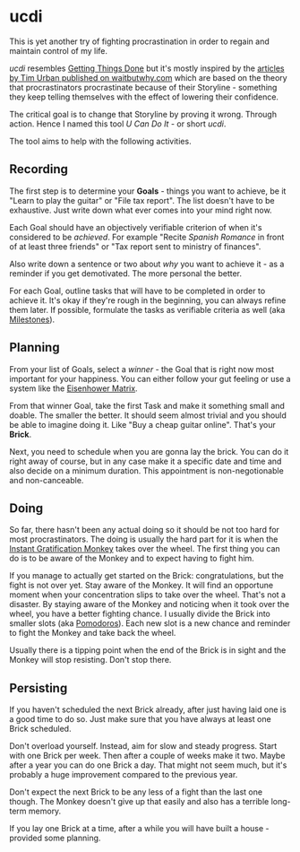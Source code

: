 # ucdi

This is yet another try of fighting procrastination in order to regain and maintain control of my life.

*ucdi* resembles [Getting Things Done][gtd] but it's mostly inspired by the 
[articles by Tim Urban published on waitbutwhy.com][wbw] which are based on the theory that procrastinators 
procrastinate because of their Storyline - something they keep telling themselves with the effect of lowering 
their confidence.

The critical goal is to change that Storyline by proving it wrong. Through action. Hence I named this tool 
*U Can Do It* - or short *ucdi*.

The tool aims to help with the following activities.

[wbw]: http://waitbutwhy.com/2013/10/why-procrastinators-procrastinate.html
[gtd]: https://en.wikipedia.org/wiki/Getting_Things_Done


## Recording

The first step is to determine your **Goals** - things you want to achieve, be it "Learn to play the guitar" or
"File tax report". The list doesn't have to be exhaustive. Just write down what ever comes into your mind right now.

Each Goal should have an objectively verifiable criterion of when it's considered to be *achieved*. For example 
"Recite *Spanish Romance* in front of at least three friends" or "Tax report sent to ministry of finances".

Also write down a sentence or two about *why* you want to achieve it - as a reminder if you get demotivated. The more
personal the better.

For each Goal, outline tasks that will have to be completed in order to achieve it. It's okay if they're rough in
the beginning, you can always refine them later. If possible, formulate the tasks as verifiable criteria as well
(aka [Milestones]).

[Milestones]: https://de.wikipedia.org/wiki/Meilensteinplan


## Planning

From your list of Goals, select a *winner* - the Goal that is right now most important for your happiness. You can 
either follow your gut feeling or use a system like the [Eisenhower Matrix][matrix].

From that winner Goal, take the first Task and make it something small and doable. The smaller the better. It should
seem almost trivial and you should be able to imagine doing it. Like "Buy a cheap guitar online". That's your **Brick**.
 
Next, you need to schedule when you are gonna lay the brick. You can do it right away of course, but in any case make
it a specific date and time and also decide on a minimum duration. This appointment is non-negotionable and non-canceable. 

[matrix]: http://waitbutwhy.com/2015/03/procrastination-matrix.html


## Doing

So far, there hasn't been any actual doing so it should be not too hard for most procrastinators. The doing is usually
the hard part for it is when the [Instant Gratification Monkey][wbw] takes over the wheel. The first thing you can do is to
be aware of the Monkey and to expect having to fight him.

If you manage to actually get started on the Brick: congratulations, but the fight is not over yet. Stay aware of the
Monkey. It will find an opportune moment when your concentration slips to take over the wheel. That's not a disaster.
By staying aware of the Monkey and noticing when it took over the wheel, you have a better fighting chance. I usually
divide the Brick into smaller slots (aka [Pomodoros]). Each new slot is a new chance and reminder to fight the Monkey
and take back the wheel.

Usually there is a tipping point when the end of the Brick is in sight and the Monkey will stop resisting. Don't stop
there.

[Pomodoros]: https://en.wikipedia.org/wiki/Pomodoro_Technique


## Persisting

If you haven't scheduled the next Brick already, after just having laid one is a good time to do so. Just make sure 
that you have always at least one Brick scheduled.

Don't overload yourself. Instead, aim for slow and steady progress. Start with one Brick per week. Then after a couple 
of weeks make it two. Maybe after a year you can do one Brick a day. That might not seem much, but it's probably a huge 
improvement compared to the previous year.

Don't expect the next Brick to be any less of a fight than the last one though. The Monkey doesn't give up that easily
and also has a terrible long-term memory.

If you lay one Brick at a time, after a while you will have built a house - provided some planning.
